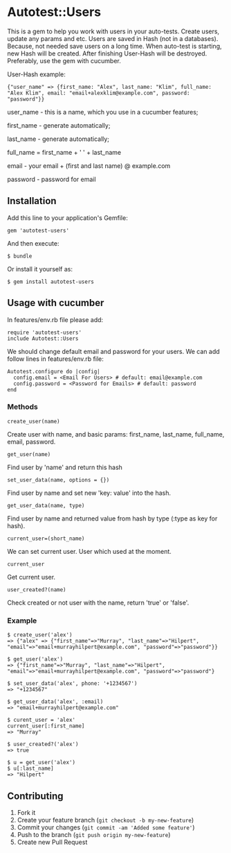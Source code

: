 # Autotest::Users

This is a gem to help you work with users in your auto-tests. Create users, update any params and etc. Users are saved in Hash (not in a databases). Because, not needed save users on a long time. When auto-test is starting, new Hash will be created. After finishing User-Hash will be destroyed. Preferably, use the gem with cucumber. 

User-Hash example: 

    {"user_name" => {first_name: "Alex", last_name: "Klim", full_name: "Alex Klim", email: "email+alexklim@example.com", password: "password"}}

user_name - this is a name, which you use in a cucumber features;

first_name - generate automatically;

last_name - generate automatically;

full_name = first_name + ' ' + last_name

email - your email + (first and last name) @ example.com

password - password for email 


## Installation

Add this line to your application's Gemfile:

    gem 'autotest-users'

And then execute:

    $ bundle

Or install it yourself as:

    $ gem install autotest-users

## Usage with cucumber

In features/env.rb file please add:

    require 'autotest-users'
    include Autotest::Users

We should change default email and password for your users. We can add follow lines in features/env.rb file:

    Autotest.configure do |config|
      config.email = <Email For Users> # default: email@example.com
      config.password = <Password for Emails> # default: password
    end

### Methods

    create_user(name)

Create user with name, and basic params: first_name, last_name, full_name, email, password.

    get_user(name)

Find user by 'name' and return this hash

    set_user_data(name, options = {})

Find user by name and set new 'key: value' into the hash.

    get_user_data(name, type)

Find user by name and returned value from hash by type (:type as key for hash).

    current_user=(short_name)

We can set current user. User which used at the moment.

    current_user

Get current user.

    user_created?(name)

Check created or not user with the name, return 'true' or 'false'.

### Example

    $ create_user('alex')
    => {"alex" => {"first_name"=>"Murray", "last_name"=>"Hilpert", "email"=>"email+murrayhilpert@example.com", "password"=>"password"}}
    
    $ get_user('alex')
    => {"first_name"=>"Murray", "last_name"=>"Hilpert", "email"=>"email+murrayhilpert@example.com", "password"=>"password"}

    $ set_user_data('alex', phone: '+1234567')
    => "+1234567"

    $ get_user_data('alex', :email)
    => "email+murrayhilpert@example.com"

    $ curent_user = 'alex'
    current_user[:first_name]
    => "Murray"

    $ user_created?('alex')
    => true

    $ u = get_user('alex')
    $ u[:last_name]
    => "Hilpert"

## Contributing

1. Fork it
2. Create your feature branch (`git checkout -b my-new-feature`)
3. Commit your changes (`git commit -am 'Added some feature'`)
4. Push to the branch (`git push origin my-new-feature`)
5. Create new Pull Request
